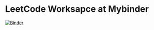 # LeetCode Worksapce at Mybinder

[![Binder](https://mybinder.org/badge_logo.svg)](https://mybinder.org/v2/gh/imrickysu/leetcode_mb/master)
